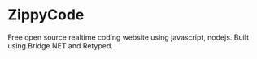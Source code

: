 # ZippyCode
Free open source realtime coding website using javascript, nodejs. Built using Bridge.NET and Retyped.
